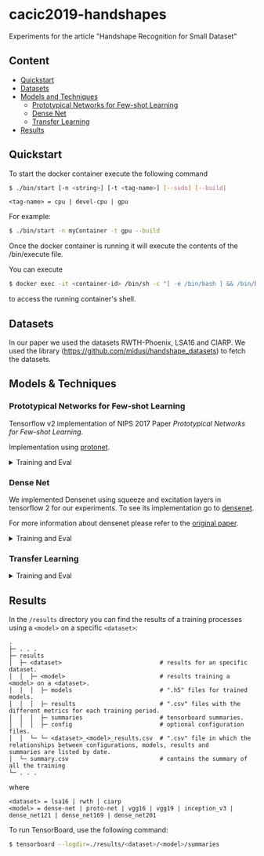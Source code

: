 # cacic2019-handshapes
Experiments for the article "Handshape Recognition for Small Dataset" 

## Content

- [Quickstart](#quickstart)
- [Datasets](#datasets)
- [Models and Techniques](#models-&-techniques)
  - [Prototypical Networks for Few-shot Learning](#prototypical-networks-for-few-shot-learning)
  - [Dense Net](#dense-net)
  - [Transfer Learning](#transfer-learning)
- [Results](#results)

## Quickstart

To start the docker container execute the following command

```sh
$ ./bin/start [-n <string>] [-t <tag-name>] [--sudo] [--build]
```

```
<tag-name> = cpu | devel-cpu | gpu
```

For example:

```sh
$ ./bin/start -n myContainer -t gpu --build
```

Once the docker container is running it will execute the contents of the /bin/execute file.

You can execute

```sh
$ docker exec -it <container-id> /bin/sh -c "[ -e /bin/bash ] && /bin/bash || /bin/sh"
```
to access the running container's shell.

## Datasets

In our paper we used the datasets RWTH-Phoenix, LSA16 and CIARP. We used the library (https://github.com/midusi/handshape_datasets) to fetch the datasets.

## Models & Techniques

### Prototypical Networks for Few-shot Learning

Tensorflow v2 implementation of NIPS 2017 Paper _Prototypical Networks for Few-shot Learning_.

Implementation using [protonet](https://github.com/ulises-jeremias/prototypical-networks-tf).

<details><summary>Training and Eval</summary>

#### Training

Run the following command to run training on `<config>` with default parameters.

```sh
$ ./bin/run --model proto_net --mode train --config <config>
```

`<config> = lsa16 | rwth | ciarp`

#### Evaluating

To run evaluation on a specific dataset

```sh
$ ./bin/run --model proto_net --mode eval --config <config>
```

`<config> = lsa16 | rwth | ciarp`
</details>

### Dense Net

We implemented Densenet using squeeze and excitation layers in tensorflow 2 for our experiments. To see its implementation go to [densenet](https://github.com/okason97/DenseNet-Tensorflow2).

For more information about densenet please refer to the [original paper](https://arxiv.org/abs/1608.06993).

<details><summary>Training and Eval</summary>

#### Training

Run the following command to run training on `<config>` with default parameters.

```sh
$ ./bin/run --model dense_net --mode train --config <config>
```

`<config> = lsa16 | rwth | ciarp`

#### Evaluating

To run evaluation on a specific dataset

```sh
$ ./bin/run --model dense_net --mode eval --config <config>
```

`<config> = lsa16 | rwth | ciarp`
</details>

### Transfer Learning

<details><summary>Training and Eval</summary>

#### Training

Run the following command to run training on `<config>` with default parameters.

```sh
$ ./bin/run --tl --model <model> --mode train --config <config>
```

```
<model> = vgg16 | vgg19 | inception_v3 | dense_net121 | dense_net169 | dense_net201
<config> = lsa16 | rwth | ciarp
```
#### Evaluating

To run evaluation on a specific dataset

```sh
$ ./bin/run --tl --model <model> --mode eval --config <config>
```

```
<model> = vgg16 | vgg19 | inception_v3 | dense_net121 | dense_net169 | dense_net201
<config> = lsa16 | rwth | ciarp
```
</details>

## Results

In the `/results` directory you can find the results of a training processes using a `<model>` on a specific `<dataset>`:

```
.
├─ . . .
├─ results
│  ├─ <dataset>                            # results for an specific dataset.
│  │  ├─ <model>                           # results training a <model> on a <dataset>.
│  │  │  ├─ models                         # ".h5" files for trained models.
│  │  │  ├─ results                        # ".csv" files with the different metrics for each training period.
│  │  │  ├─ summaries                      # tensorboard summaries.
│  │  │  ├─ config                         # optional configuration files.
│  │  └─ └─ <dataset>_<model>_results.csv  # ".csv" file in which the relationships between configurations, models, results and 
summaries are listed by date.
│  └─ summary.csv                          # contains the summary of all the training
└─ . . .
```

where

```
<dataset> = lsa16 | rwth | ciarp
<model> = dense-net | proto-net | vgg16 | vgg19 | inception_v3 | dense_net121 | dense_net169 | dense_net201
```

To run TensorBoard, use the following command:

```sh
$ tensorboard --logdir=./results/<dataset>/<model>/summaries
```
